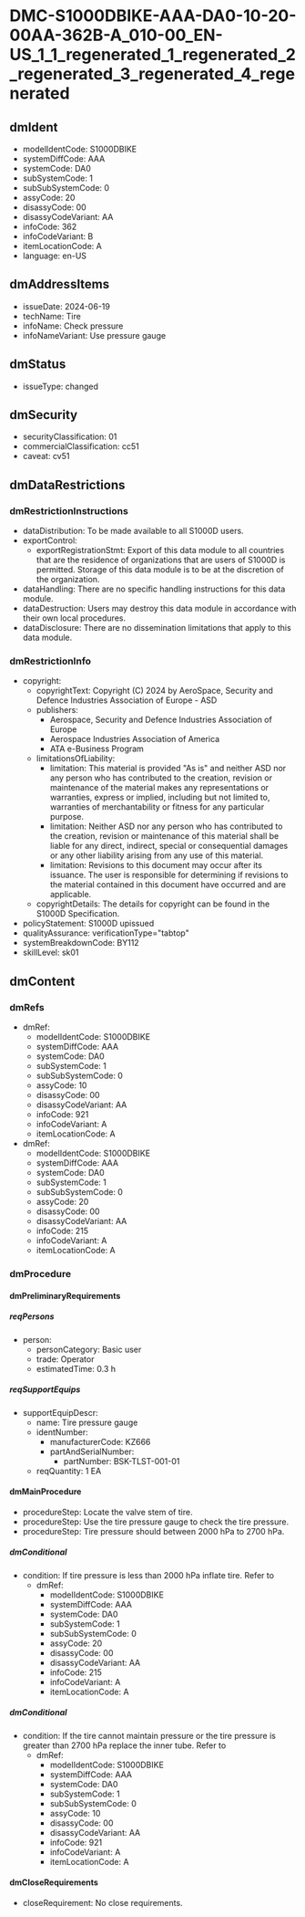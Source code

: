 # DMC-S1000DBIKE-AAA-DA0-10-20-00AA-362B-A_010-00_EN-US_1_1_regenerated_1_regenerated_2_regenerated_3_regenerated_4_regenerated

## dmIdent
* modelIdentCode: S1000DBIKE
* systemDiffCode: AAA
* systemCode: DA0
* subSystemCode: 1
* subSubSystemCode: 0
* assyCode: 20
* disassyCode: 00
* disassyCodeVariant: AA
* infoCode: 362
* infoCodeVariant: B
* itemLocationCode: A
* language: en-US

## dmAddressItems
* issueDate: 2024-06-19
* techName: Tire
* infoName: Check pressure
* infoNameVariant: Use pressure gauge

## dmStatus
* issueType: changed

## dmSecurity
* securityClassification: 01
* commercialClassification: cc51
* caveat: cv51

## dmDataRestrictions

### dmRestrictionInstructions
* dataDistribution: To be made available to all S1000D users.
* exportControl:
    * exportRegistrationStmt: Export of this data module to all countries that are the residence of organizations that are users of S1000D is permitted. Storage of this data module is to be at the discretion of the organization.
* dataHandling: There are no specific handling instructions for this data module.
* dataDestruction: Users may destroy this data module in accordance with their own local procedures.
* dataDisclosure: There are no dissemination limitations that apply to this data module.

### dmRestrictionInfo
* copyright:
    * copyrightText: Copyright (C) 2024 by AeroSpace, Security and Defence Industries Association of Europe - ASD
    * publishers:
        * Aerospace, Security and Defence Industries Association of Europe
        * Aerospace Industries Association of America
        * ATA e-Business Program
    * limitationsOfLiability:
        * limitation: This material is provided "As is" and neither ASD nor any person who has contributed to the creation, revision or maintenance of the material makes any representations or warranties, express or implied, including but not limited to, warranties of merchantability or fitness for any particular purpose.
        * limitation: Neither ASD nor any person who has contributed to the creation, revision or maintenance of this material shall be liable for any direct, indirect, special or consequential damages or any other liability arising from any use of this material.
        * limitation: Revisions to this document may occur after its issuance. The user is responsible for determining if revisions to the material contained in this document have occurred and are applicable.
    * copyrightDetails: The details for copyright can be found in the S1000D Specification.
* policyStatement: S1000D upissued
* qualityAssurance: verificationType="tabtop"
* systemBreakdownCode: BY112
* skillLevel: sk01

## dmContent

### dmRefs
* dmRef:
    * modelIdentCode: S1000DBIKE
    * systemDiffCode: AAA
    * systemCode: DA0
    * subSystemCode: 1
    * subSubSystemCode: 0
    * assyCode: 10
    * disassyCode: 00
    * disassyCodeVariant: AA
    * infoCode: 921
    * infoCodeVariant: A
    * itemLocationCode: A
* dmRef:
    * modelIdentCode: S1000DBIKE
    * systemDiffCode: AAA
    * systemCode: DA0
    * subSystemCode: 1
    * subSubSystemCode: 0
    * assyCode: 20
    * disassyCode: 00
    * disassyCodeVariant: AA
    * infoCode: 215
    * infoCodeVariant: A
    * itemLocationCode: A

### dmProcedure

#### dmPreliminaryRequirements

##### reqPersons

* person:
    * personCategory: Basic user
    * trade: Operator
    * estimatedTime: 0.3 h

##### reqSupportEquips

* supportEquipDescr:
    * name: Tire pressure gauge
    * identNumber:
        * manufacturerCode: KZ666
        * partAndSerialNumber:
            * partNumber: BSK-TLST-001-01
    * reqQuantity: 1 EA

#### dmMainProcedure

* procedureStep: Locate the valve stem of tire.
* procedureStep: Use the tire pressure gauge to check the tire pressure.
* procedureStep: Tire pressure should between 2000 hPa to 2700 hPa.

##### dmConditional

* condition: If tire pressure is less than 2000 hPa inflate tire. Refer to
    * dmRef:
        * modelIdentCode: S1000DBIKE
        * systemDiffCode: AAA
        * systemCode: DA0
        * subSystemCode: 1
        * subSubSystemCode: 0
        * assyCode: 20
        * disassyCode: 00
        * disassyCodeVariant: AA
        * infoCode: 215
        * infoCodeVariant: A
        * itemLocationCode: A

##### dmConditional

* condition: If the tire cannot maintain pressure or the tire pressure is greater than 2700 hPa replace the inner tube. Refer to
    * dmRef:
        * modelIdentCode: S1000DBIKE
        * systemDiffCode: AAA
        * systemCode: DA0
        * subSystemCode: 1
        * subSubSystemCode: 0
        * assyCode: 10
        * disassyCode: 00
        * disassyCodeVariant: AA
        * infoCode: 921
        * infoCodeVariant: A
        * itemLocationCode: A

#### dmCloseRequirements

* closeRequirement: No close requirements.